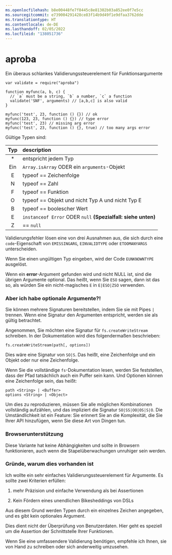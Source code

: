 ```yaml
---
ms.openlocfilehash: b8e00448fe7f8445c8e81302b03a852ee0f7e5cc
ms.sourcegitcommit: e739004291428ce83f14b9d49f1e9dfaa3762dde
ms.translationtype: HT
ms.contentlocale: de-DE
ms.lasthandoff: 02/05/2022
ms.locfileid: "138051736"
---
```

<a name="aproba"></a>aproba
======

Ein überaus schlankes Validierungssteuerelement für Funktionsargumente

```
var validate = require("aproba")

function myfunc(a, b, c) {
  // `a` must be a string, `b` a number, `c` a function
  validate('SNF', arguments) // [a,b,c] is also valid
}

myfunc('test', 23, function () {}) // ok
myfunc(123, 23, function () {}) // type error
myfunc('test', 23) // missing arg error
myfunc('test', 23, function () {}, true) // too many args error

```

Gültige Typen sind:

| Typ | description
| :--: | :----------
| *    | entspricht jedem Typ
| Ein    | `Array.isArray` ODER ein `arguments`-Objekt
| E    | typeof == Zeichenfolge
| N    | typeof == Zahl
| F    | typeof == Funktion
| O    | typeof == Objekt und nicht Typ A und nicht Typ E
| B    | typeof == boolescher Wert
| E    | `instanceof Error` ODER `null` **(Spezialfall: siehe unten)**
| Z    | == `null`

Validierungsfehler lösen eine von drei Ausnahmen aus, die sich durch eine `code`-Eigenschaft von `EMISSINGARG`, `EINVALIDTYPE` oder `ETOOMANYARGS` unterscheiden.

Wenn Sie einen ungültigen Typ eingeben, wird der Code `EUNKNOWNTYPE` ausgelöst.

Wenn ein **error**-Argument gefunden wird und nicht NULL ist, sind die übrigen Argumente optional.  Das heißt, wenn Sie `ESO` sagen, dann ist das so, als würden Sie ein nicht-magisches `E` in `E|ESO|ZSO` verwenden.

### <a name="but-i-have-optional-arguments"></a>Aber ich habe optionale Argumente?!

Sie können mehrere Signaturen bereitstellen, indem Sie sie mit Pipes `|` trennen.
Wenn eine Signatur den Argumenten entspricht, werden sie als gültig betrachtet.

Angenommen, Sie möchten eine Signatur für `fs.createWriteStream` schreiben.  In der Dokumentation wird dies folgendermaßen beschrieben:

```
fs.createWriteStream(path[, options])
```

Dies wäre eine Signatur von `SO|S`.  Das heißt, eine Zeichenfolge und ein Objekt oder nur eine Zeichenfolge.

Wenn Sie die vollständige `fs`-Dokumentation lesen, werden Sie feststellen, dass der Pfad tatsächlich auch ein Puffer sein kann.  Und Optionen können eine Zeichenfolge sein, das heißt:
```
path <String> | <Buffer>
options <String> | <Object>
```

Um dies zu reproduzieren, müssen Sie alle möglichen Kombinationen vollständig aufzählen, und das impliziert die Signatur `SO|SS|OO|OS|S|O`.  Die Umständlichkeit ist ein Feature: Sie erinnert Sie an die Komplexität, die Sie Ihrer API hinzufügen, wenn Sie diese Art von Dingen tun.


### <a name="browser-support"></a>Browserunterstützung

Diese Variante hat keine Abhängigkeiten und sollte in Browsern funktionieren, auch wenn die Stapelüberwachungen unruhiger sein werden.

### <a name="why-this-exists"></a>Gründe, warum dies vorhanden ist

Ich wollte ein sehr einfaches Validierungssteuerelement für Argumente. Es sollte zwei Kriterien erfüllen:

1. mehr Präzision und einfache Verwendung als bei Assertionen

2. Kein Fördern eines unendlichen Bikesheddings von DSLs

Aus diesem Grund werden Typen durch ein einzelnes Zeichen angegeben, und es gibt kein optionales Argument. 

Dies dient nicht der Überprüfung von Benutzerdaten. Hier geht es speziell um die Assertion der Schnittstelle Ihrer Funktionen.

Wenn Sie eine umfassendere Validierung benötigen, empfehle ich Ihnen, sie von Hand zu schreiben oder sich anderweitig umzusehen.

